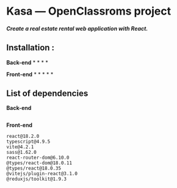 # Kasa — OpenClassroms project
##### _Create a real estate rental web application with React._


## **Installation** :

**Back-end**
* 
* 
* 
* 

**Front-end**
* 
* 
* 
* 
* 

## List of dependencies

**Back-end**
```

```
**Front-end**
```
react@18.2.0
typescript@4.9.5
vite@4.2.1
sass@1.62.0
react-router-dom@6.10.0
@types/react-dom@18.0.11
@types/react@18.0.35
@vitejs/plugin-react@3.1.0
@reduxjs/toolkit@1.9.3
```